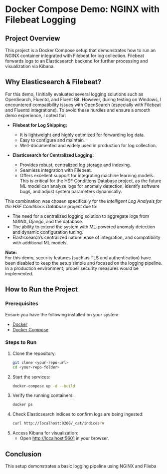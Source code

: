 # Docker Compose Demo: NGINX with Filebeat Logging

## Project Overview
This project is a Docker Compose setup that demonstrates how to run an NGINX container integrated with Filebeat for log collection. Filebeat forwards logs to an Elasticsearch backend for further processing and visualization via Kibana.

## Why Elasticsearch & Filebeat?
For this demo, I initially evaluated several logging solutions such as OpenSearch, Fluentd, and Fluent Bit. However, during testing on Windows, I encountered compatibility issues with OpenSearch (especially with Filebeat and Fluentd integrations). To avoid these hurdles and ensure a smooth demo experience, I opted for:
 
- **Filebeat for Log Shipping:**  
  - It is lightweight and highly optimized for forwarding log data.
  - Easy to configure and maintain.
  - Well-documented and widely used in production for log collection.
  
- **Elasticsearch for Centralized Logging:**  
  - Provides robust, centralized log storage and indexing.
  - Seamless integration with Filebeat.
  - Offers excellent support for integrating machine learning models. This is critical for the HSF Conditions Database project, as the future ML model can analyze logs for anomaly detection, identify software bugs, and adjust system parameters dynamically.
  
This combination was chosen specifically for the *Intelligent Log Analysis for the HSF Conditions Database* project due to:
- The need for a centralized logging solution to aggregate logs from NGINX, Django, and the database.
- The ability to extend the system with ML-powered anomaly detection and dynamic configuration tuning.
- Elasticsearch’s centralized nature, ease of integration, and compatibility with additional ML models.

**Note:**  
For this demo, security features (such as TLS and authentication) have been disabled to keep the setup simple and focused on the logging pipeline. In a production environment, proper security measures would be implemented.

## How to Run the Project
### Prerequisites
Ensure you have the following installed on your system:
- [Docker](https://www.docker.com/get-started)
- [Docker Compose](https://docs.docker.com/compose/install/)

### Steps to Run
1. Clone the repository:
   ```sh
   git clone <your-repo-url>
   cd <your-repo-folder>
   ```
2. Start the services:
   ```sh
   docker-compose up -d --build
   ```
3. Verify the running containers:
   ```sh
   docker ps
   ```
4. Check Elasticsearch indices to confirm logs are being ingested:
   ```sh
   curl http://localhost:9200/_cat/indices?v
   ```
5. Access Kibana for visualization:
   - Open [http://localhost:5601](http://localhost:5601) in your browser.



## Conclusion
This setup demonstrates a basic logging pipeline using NGINX and Fileba